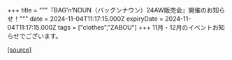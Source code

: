+++
title = """『BAG’n’NOUN（バッグンナウン）24AW販売会』開催のお知らせ！"""
date = 2024-11-04T11:17:15.000Z
expiryDate = 2024-11-04T11:17:15.000Z
tags = ["clothes","ZABOU"]
+++
11月・12月のイベントお知らせでございます。

[[source]](https://zabou.org/2024/11/04/311607/)
